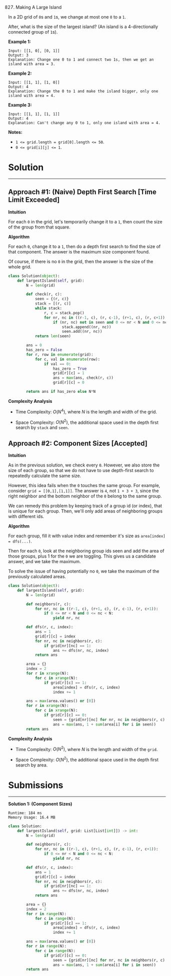 827. Making A Large Island

In a 2D grid of `0`s and `1`s, we change at most one `0` to a `1`.

After, what is the size of the largest island? (An island is a 4-directionally connected group of `1`s).

**Example 1:**
```
Input: [[1, 0], [0, 1]]
Output: 3
Explanation: Change one 0 to 1 and connect two 1s, then we get an island with area = 3.
```

**Example 2:**
```
Input: [[1, 1], [1, 0]]
Output: 4
Explanation: Change the 0 to 1 and make the island bigger, only one island with area = 4.
```

**Example 3:**
```
Input: [[1, 1], [1, 1]]
Output: 4
Explanation: Can't change any 0 to 1, only one island with area = 4.
```

**Notes:**

* `1 <= grid.length = grid[0].length <= 50`.
* `0 <= grid[i][j] <= 1`.
 
# Solution
---
## Approach #1: (Naive) Depth First Search [Time Limit Exceeded]
**Intuition**

For each `0` in the grid, let's temporarily change it to a `1`, then count the size of the group from that square.

**Algorithm**

For each `0`, change it to a `1`, then do a depth first search to find the size of that component. The answer is the maximum size component found.

Of course, if there is no `0` in the grid, then the answer is the size of the whole grid.

```python
class Solution(object):
    def largestIsland(self, grid):
        N = len(grid)

        def check(r, c):
            seen = {(r, c)}
            stack = [(r, c)]
            while stack:
                r, c = stack.pop()
                for nr, nc in ((r-1, c), (r, c-1), (r+1, c), (r, c+1)):
                    if (nr, nc) not in seen and 0 <= nr < N and 0 <= nc < N and grid[nr][nc]:
                        stack.append((nr, nc))
                        seen.add((nr, nc))
            return len(seen)

        ans = 0
        has_zero = False
        for r, row in enumerate(grid):
            for c, val in enumerate(row):
                if val == 0:
                    has_zero = True
                    grid[r][c] = 1
                    ans = max(ans, check(r, c))
                    grid[r][c] = 0

        return ans if has_zero else N*N
```

**Complexity Analysis**

* Time Complexity: $O(N^4)$, where $N$ is the length and width of the grid.

* Space Complexity: $O(N^2)$, the additional space used in the depth first search by `stack` and `seen`.

## Approach #2: Component Sizes [Accepted]
**Intuition**

As in the previous solution, we check every `0`. However, we also store the size of each group, so that we do not have to use depth-first search to repeatedly calculate the same size.

However, this idea fails when the `0` touches the same group. For example, consider `grid = [[0,1],[1,1]]`. The answer is `4`, not `1 + 3 + 3`, since the right neighbor and the bottom neighbor of the `0` belong to the same group.

We can remedy this problem by keeping track of a group id (or index), that is unique for each group. Then, we'll only add areas of neighboring groups with different ids.

**Algorithm**

For each group, fill it with value index and remember it's size as `area[index] = dfs(...)`.

Then for each `0`, look at the neighboring group ids seen and add the area of those groups, plus 1 for the `0` we are toggling. This gives us a candidate answer, and we take the maximum.

To solve the issue of having potentially no `0`, we take the maximum of the previously calculated areas.

```python
class Solution(object):
    def largestIsland(self, grid):
        N = len(grid)

        def neighbors(r, c):
            for nr, nc in ((r-1, c), (r+1, c), (r, c-1), (r, c+1)):
                if 0 <= nr < N and 0 <= nc < N:
                    yield nr, nc

        def dfs(r, c, index):
            ans = 1
            grid[r][c] = index
            for nr, nc in neighbors(r, c):
                if grid[nr][nc] == 1:
                    ans += dfs(nr, nc, index)
            return ans

        area = {}
        index = 2
        for r in xrange(N):
            for c in xrange(N):
                if grid[r][c] == 1:
                    area[index] = dfs(r, c, index)
                    index += 1

        ans = max(area.values() or [0])
        for r in xrange(N):
            for c in xrange(N):
                if grid[r][c] == 0:
                    seen = {grid[nr][nc] for nr, nc in neighbors(r, c) if grid[nr][nc] > 1}
                    ans = max(ans, 1 + sum(area[i] for i in seen))
        return ans
```

**Complexity Analysis**

* Time Complexity: $O(N^2)$, where $N$ is the length and width of the `grid`.

* Space Complexity: $O(N^2)$, the additional space used in the depth first search by area.

# Submissions
---
**Solution 1: (Component Sizes)**
```
Runtime: 184 ms
Memory Usage: 16.4 MB
```
```python
class Solution:
    def largestIsland(self, grid: List[List[int]]) -> int:
        N = len(grid)

        def neighbors(r, c):
            for nr, nc in ((r-1, c), (r+1, c), (r, c-1), (r, c+1)):
                if 0 <= nr < N and 0 <= nc < N:
                    yield nr, nc

        def dfs(r, c, index):
            ans = 1
            grid[r][c] = index
            for nr, nc in neighbors(r, c):
                if grid[nr][nc] == 1:
                    ans += dfs(nr, nc, index)
            return ans

        area = {}
        index = 2
        for r in range(N):
            for c in range(N):
                if grid[r][c] == 1:
                    area[index] = dfs(r, c, index)
                    index += 1

        ans = max(area.values() or [0])
        for r in range(N):
            for c in range(N):
                if grid[r][c] == 0:
                    seen = {grid[nr][nc] for nr, nc in neighbors(r, c) if grid[nr][nc] > 1}
                    ans = max(ans, 1 + sum(area[i] for i in seen))
        return ans
```